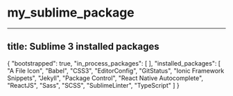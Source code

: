 # my_sublime_package

---
title: Sublime 3 installed packages
---

{
	"bootstrapped": true,
	"in_process_packages":
	[
	],
	"installed_packages":
	[
		"A File Icon",
		"Babel",
		"CSS3",
		"EditorConfig",
		"GitStatus",
		"Ionic Framework Snippets",
		"Jekyll",
		"Package Control",
		"React Native Autocomplete",
		"ReactJS",
		"Sass",
		"SCSS",
		"SublimeLinter",
		"TypeScript"
	]
}
